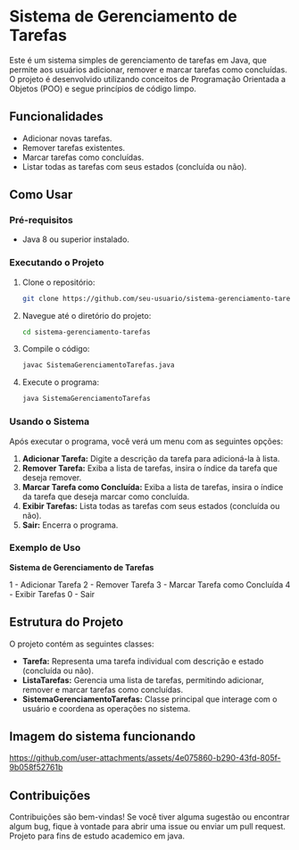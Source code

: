 # Sistema de Gerenciamento de Tarefas

Este é um sistema simples de gerenciamento de tarefas em Java, que permite aos usuários adicionar, remover e marcar tarefas como concluídas. O projeto é desenvolvido utilizando conceitos de Programação Orientada a Objetos (POO) e segue princípios de código limpo.

## Funcionalidades

- Adicionar novas tarefas.
- Remover tarefas existentes.
- Marcar tarefas como concluídas.
- Listar todas as tarefas com seus estados (concluída ou não).

## Como Usar

### Pré-requisitos

- Java 8 ou superior instalado.

### Executando o Projeto

1. Clone o repositório:
    ```bash
    git clone https://github.com/seu-usuario/sistema-gerenciamento-tarefas.git
    ```
2. Navegue até o diretório do projeto:
    ```bash
    cd sistema-gerenciamento-tarefas
    ```
3. Compile o código:
    ```bash
    javac SistemaGerenciamentoTarefas.java
    ```
4. Execute o programa:
    ```bash
    java SistemaGerenciamentoTarefas
    ```

### Usando o Sistema

Após executar o programa, você verá um menu com as seguintes opções:

1. **Adicionar Tarefa:** Digite a descrição da tarefa para adicioná-la à lista.
2. **Remover Tarefa:** Exiba a lista de tarefas, insira o índice da tarefa que deseja remover.
3. **Marcar Tarefa como Concluída:** Exiba a lista de tarefas, insira o índice da tarefa que deseja marcar como concluída.
4. **Exibir Tarefas:** Lista todas as tarefas com seus estados (concluída ou não).
5. **Sair:** Encerra o programa.

### Exemplo de Uso

**Sistema de Gerenciamento de Tarefas**

1 - Adicionar Tarefa
2 - Remover Tarefa
3 - Marcar Tarefa como Concluída
4 - Exibir Tarefas
0 - Sair


## Estrutura do Projeto

O projeto contém as seguintes classes:

- **Tarefa:** Representa uma tarefa individual com descrição e estado (concluída ou não).
- **ListaTarefas:** Gerencia uma lista de tarefas, permitindo adicionar, remover e marcar tarefas como concluídas.
- **SistemaGerenciamentoTarefas:** Classe principal que interage com o usuário e coordena as operações no sistema.

## Imagem do sistema funcionando

https://github.com/user-attachments/assets/4e075860-b290-43fd-805f-9b058f52761b


## Contribuições

Contribuições são bem-vindas! Se você tiver alguma sugestão ou encontrar algum bug, fique à vontade para abrir uma issue ou enviar um pull request.
Projeto para fins de estudo academico em java.
